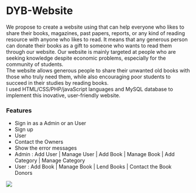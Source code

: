 # DYB-Website
We propose to create a website using that can help everyone who likes to share their books, magazines, past papers, reports, or any kind of reading resource with anyone who likes to read. It means that any generous person can donate their books as a gift to someone who wants to read them through our website. Our website is mainly targeted at people who are seeking knowledge despite economic problems, especially for the community of students. <br>
The website allows generous people to share their unwanted old books with those who truly need them, while also encouraging poor students to succeed in their studies by reading books. <br>
I used HTML/CSS/PHP/javaScript languages and MySQL database to implement this inovative, user-friendly website.

### Features

- Sign in as a Admin or an User
- Sign up
- User
- Contact the Owners
- Show the error messages
- Admin : Add User | Manage User | Add Book | Manage Book | Add Category | Manage Category
- User : Add Book | Manage Book | Lend Books |  Contact the Book Donors

<img src="Downloads/web01.PNG">

